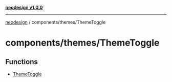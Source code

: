 [**neodesign v1.0.0**](../../../README.md)

***

[neodesign](../../../modules.md) / components/themes/ThemeToggle

# components/themes/ThemeToggle

## Functions

- [ThemeToggle](functions/ThemeToggle.md)
